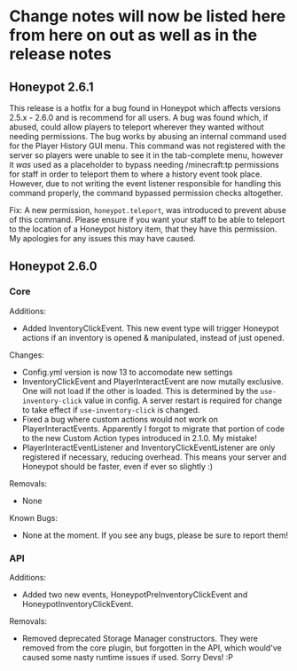 # Change notes will now be listed here from here on out as well as in the release notes
## Honeypot 2.6.1
This release is a hotfix for a bug found in Honeypot which affects versions 2.5.x - 2.6.0 and is recommend for all users.
A bug was found which, if abused, could allow players to teleport wherever they wanted without needing permissions. The bug works by abusing an internal command used for the Player History GUI menu. This command was not registered with the server so players were unable to see it in the tab-complete menu, however it *was* used as a placeholder to bypass needing /minecraft:tp permissions for staff in order to teleport them to where a history event took place. However, due to not writing the event listener responsible for handling this command properly, the command bypassed permission checks altogether.

Fix: A new permission, `honeypot.teleport`, was introduced to prevent abuse of this command. Please ensure if you want your staff to be able to teleport to the location of a Honeypot history item, that they have this permission. My apologies for any issues this may have caused.

## Honeypot 2.6.0
### Core

Additions:

* Added InventoryClickEvent. This new event type will trigger Honeypot actions if an inventory is opened & manipulated, instead of just opened.

Changes:

* Config.yml version is now 13 to accomodate new settings
* InventoryClickEvent and PlayerInteractEvent are now mutally exclusive. One will not load if the other is loaded. This is determined by the `use-inventory-click` value in config. A server restart is required for change to take effect if `use-inventory-click` is changed.
* Fixed a bug where custom actions would not work on PlayerInteractEvents. Apparently I forgot to migrate that portion of code to the new Custom Action types introduced in 2.1.0. My mistake!
* PlayerInteractEventListener and InventoryClickEventListener are only registered if necessary, reducing overhead. This means your server and Honeypot should be faster, even if ever so slightly :)

Removals:

* None

Known Bugs:

* None at the moment. If you see any bugs, please be sure to report them!

### API

Additions:

* Added two new events, HoneypotPreInventoryClickEvent and HoneypotInventoryClickEvent.

Removals:

* Removed deprecated Storage Manager constructors. They were removed from the core plugin, but forgotten in the API, which would've caused some nasty runtime issues if used. Sorry Devs! :P
